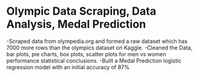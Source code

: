 # Olympic Data Scraping, Data Analysis, Medal Prediction

-Scraped data from olympedia.org and formed a raw dataset which has 7000 more rows than the olympics
dataset on Kaggle.
-Cleaned the Data, bar plots, pie charts, box plots, scatter plots for men vs women performance statistical conclusions.
-Built a Medal Prediction logistic regression model with an initial accuracy of 87%
